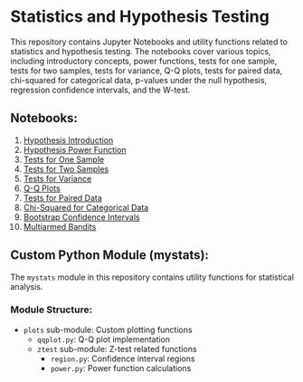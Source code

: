 # Statistics and Hypothesis Testing

This repository contains Jupyter Notebooks and utility functions related to statistics and hypothesis testing. The notebooks cover various topics, including introductory concepts, power functions, tests for one sample, tests for two samples, tests for variance, Q-Q plots, tests for paired data, chi-squared for categorical data, p-values under the null hypothesis, regression confidence intervals, and the W-test.

## Notebooks:

1. [Hypothesis Introduction](./1.%20Hypothesis%20intro.ipynb)
2. [Hypothesis Power Function](./2.%20Hypothesis%20power%20function.ipynb)
3. [Tests for One Sample](./3.%20Tests%20for%20One%20Sample.ipynb)
4. [Tests for Two Samples](./4.%20Tests%20for%20Two%20Samples.ipynb)
5. [Tests for Variance](./5.%20Tests%20for%20Variance.ipynb)
6. [Q-Q Plots](./6.%20Q-Q%20plots.ipynb)
7. [Tests for Paired Data](./7.%20Tests%20for%20paired%20data.ipynb)
8. [Chi-Squared for Categorical Data](./8.%20Chi%20squared%20for%20categorical%20data.ipynb)
9. [Bootstrap Confidence Intervals](./9.%20Bootstrap.ipynb)
10. [Multiarmed Bandits](./10.%20Multiarmed%20Bandits.ipynb)

## Custom Python Module (mystats):

The `mystats` module in this repository contains utility functions for statistical analysis.

### Module Structure:

- `plots` sub-module: Custom plotting functions
  - `qqplot.py`: Q-Q plot implementation
  - `ztest` sub-module: Z-test related functions
    - `region.py`: Confidence interval regions
    - `power.py`: Power function calculations


